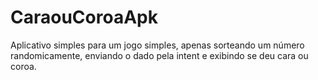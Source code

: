 # CaraouCoroaApk

Aplicativo simples para um jogo simples, apenas sorteando um número randomicamente, enviando o dado pela intent e exibindo se deu cara ou coroa.
